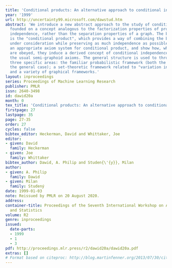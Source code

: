 ```yaml
---
title: 'Conditional products: An alternative approach to conditional independence'
year: '1999'
url: http://uncertainty99.microsoft.com/dawstud.htm
abstract: 'We introduce a new abstract approach to the study of conditional independence,
  founded on a concept analogous to the factorization properties of probabilistic
  independence, rather than the separation properties of a graph. The basic ingredient
  is the "conditional product", which provides a way of combining the basic objects
  under consideration while preserving as much independence as possible. We introduce
  an appropriate axiom system for conditional product, and show how, when these axioms
  are obeyed, they induce a derived concept of conditional independence which obeys
  the usual semi-graphoid axioms. The general structure is used to throw light on
  three specific areas: the familiar probabilistic framework (both the discrete and
  the general case); a set-theoretic framework related to "variation independence";
  and a variety of graphical frameworks.'
layout: inproceedings
series: Proceedings of Machine Learning Research
publisher: PMLR
issn: 2640-3498
id: dawid20a
month: 0
tex_title: 'Conditional products: An alternative approach to conditional independence'
firstpage: 27
lastpage: 35
page: 27-35
order: 27
cycles: false
bibtex_editor: Heckerman, David and Whittaker, Joe
editor:
- given: David
  family: Heckerman
- given: Joe
  family: Whittaker
bibtex_author: Dawid, A. Philip and Studen{\'{y}}, Milan
author:
- given: A. Philip
  family: Dawid
- given: Milan
  family: Studený
date: 1999-01-03
note: Reissued by PMLR on 20 August 2020.
address:
container-title: Proceedings of the Seventh International Workshop on Artificial Intelligence
  and Statistics
volume: R2
genre: inproceedings
issued:
  date-parts:
  - 1999
  - 1
  - 3
pdf: http://proceedings.mlr.press/r2/dawid20a/dawid20a.pdf
extras: []
# Format based on citeproc: http://blog.martinfenner.org/2013/07/30/citeproc-yaml-for-bibliographies/
---
```

